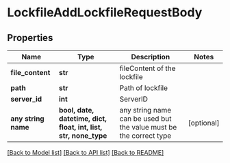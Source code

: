 # LockfileAddLockfileRequestBody


## Properties
Name | Type | Description | Notes
------------ | ------------- | ------------- | -------------
**file_content** | **str** | fileContent of the lockfile | 
**path** | **str** | Path of lockfile | 
**server_id** | **int** | ServerID | 
**any string name** | **bool, date, datetime, dict, float, int, list, str, none_type** | any string name can be used but the value must be the correct type | [optional]

[[Back to Model list]](../README.md#documentation-for-models) [[Back to API list]](../README.md#documentation-for-api-endpoints) [[Back to README]](../README.md)


